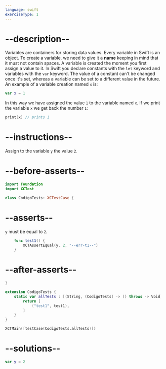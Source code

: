 ```yaml
---
language: swift
exerciseType: 1
---
```


# --description--

Variables are containers for storing data values.
Every variable in Swift is an object.
To create a variable, we need to give it a **name** keeping in mind that it must not contain spaces.
A variable is created the moment you first assign a value to it.
In Swift you declare constants with the `let` keyword and variables with the `var` keyword.
The value of a constant can't be changed once it's set, whereas a variable can be set to a different value in the future.
An example of a variable creation named `x` is:
```swift
var x = 1
```
In this way we have assigned the value `1` to the variable named `x`.
If we print the variable `x` we get back the number `1`:
```swift
print(x) // prints 1
```

# --instructions--

Assign to the variable `y` the value `2`.

# --before-asserts--

```swift
import Foundation
import XCTest

class CodigoTests: XCTestCase {
```

# --asserts--

`y` must be equal to `2`.

```swift
    func test1() {
        XCTAssertEqual(y, 2, "--err-t1--")
    }
```

# --after-asserts--

```swift
}

extension CodigoTests {
    static var allTests : [(String, (CodigoTests) -> () throws -> Void)] {
        return [
            ("test1", test1),
        ]
    }
}

XCTMain([testCase(CodigoTests.allTests)])
```

# --solutions--

```swift
var y = 2
```
